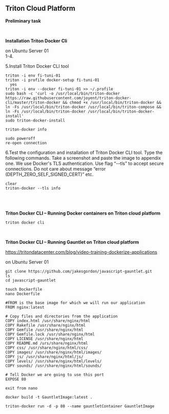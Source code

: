 ## Triton Cloud Platform

**Preliminary task**

<br>


**Installation Triton Docker Cli**

on Ubuntu Server 01  
1-4.  

5.Install Triton Docker CLI tool

```
triton -i env fi-tuni-01
triton -i profile docker-setup fi-tuni-01 
  yes
triton -i env --docker fi-tuni-01 >> ~/.profile
sudo bash -c 'curl -o /usr/local/bin/triton-docker https://raw.githubusercontent.com/joyent/triton-docker-cli/master/triton-docker && chmod +x /usr/local/bin/triton-docker && ln -Fs /usr/local/bin/triton-docker /usr/local/bin/triton-compose && ln -Fs /usr/local/bin/triton-docker /usr/local/bin/triton-docker-install'
sudo triton-docker-install

triton-docker info

sudo poweroff
re-open connection
```

6.Test the configuration and installation of Triton Docker CLI tool. Type the following commands. Take a
screenshot and paste the image to appendix one. We use Docker's TLS authentication. Use flag “--tls”
to accept secure connections. Do not care about message “error (DEPTH_ZERO_SELF_SIGNED_CERT)”
etc.

```
clear
triton-docker --tls info
```
<br>
<br>

**Triton Docker CLI – Running Docker containers on Triton cloud platform**

```
triton docker cli
```
<br>


**Triton Docker CLI – Running Gauntlet on Triton cloud platform**

https://tritondatacenter.com/blog/video-training-dockerize-applications

on Ubuntu Server 01
```
git clone https://github.com/jakesgordon/javascript-gauntlet.git
ls 
cd javascript-gauntlet

touch Dockerfile
nano Dockerfile

#FROM is the base image for which we will run our application
FROM nginx:latest

# Copy files and directories from the application
COPY index.html /usr/share/nginx/html
COPY Rakefile /usr/share/nginx/html
COPY Gemfile /usr/share/nginx/html
COPY Gemfile.lock /usr/share/nginx/html
COPY LICENSE /usr/share/nginx/html
COPY README.md /urs/share/nginx/html
COPY css/ /usr/share/nginx/html/css/
COPY images/ /usr/share/nginx/html/images/
COPY js/ /usr/share/nginx/html/js/
COPY levels/ /usr/share/nginx/html/levels/
COPY sounds/ /usr/share/nginx/html/sounds/

# Tell Docker we are going to use this port
EXPOSE 80

exit from nano

docker build -t GauntletImage:latest .
  
triton-docker run -d -p 80 --name gauntletContainer GauntletImage

```





